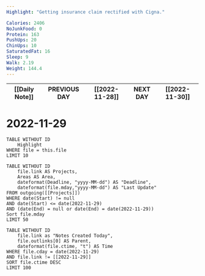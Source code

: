 ```yaml
---
Highlight: "Getting insurance claim rectified with Cigna."

Calories: 2406
NoJunkFood: 0
Protein: 163
PushUps: 20
ChinUps: 10
SaturatedFat: 16
Sleep: 9
Walk: 2.19
Weight: 144.4
---
```

| [[Daily Note]] | **PREVIOUS DAY** | [[2022-11-28]] | **NEXT DAY** | [[2022-11-30]] |
| -------------- | ---------------- | -------------- | ------------ | -------------- |
# 2022-11-29
```dataview
TABLE WITHOUT ID
	Highlight
WHERE file = this.file
LIMIT 10
```
```dataview
TABLE WITHOUT ID
	file.link AS Projects,
	Areas AS Area,
	dateformat(Deadline, "yyyy-MM-dd") AS "Deadline",
	dateformat(file.mday,"yyyy-MM-dd") AS "Last Update"
FROM outgoing([[Projects]])
WHERE date(Start) != null
AND date(Start) <= date(2022-11-29)
AND (date(End) = null or date(End) = date(2022-11-29))
Sort file.mday
LIMIT 50
```
```dataview
TABLE WITHOUT ID
	file.link as "Notes Created Today",
	file.outlinks[0] AS Parent,
	dateformat(file.ctime, "t") AS Time
WHERE file.cday = date(2022-11-29)
AND file.link != [[2022-11-29]]
SORT file.ctime DESC
LIMIT 100
```